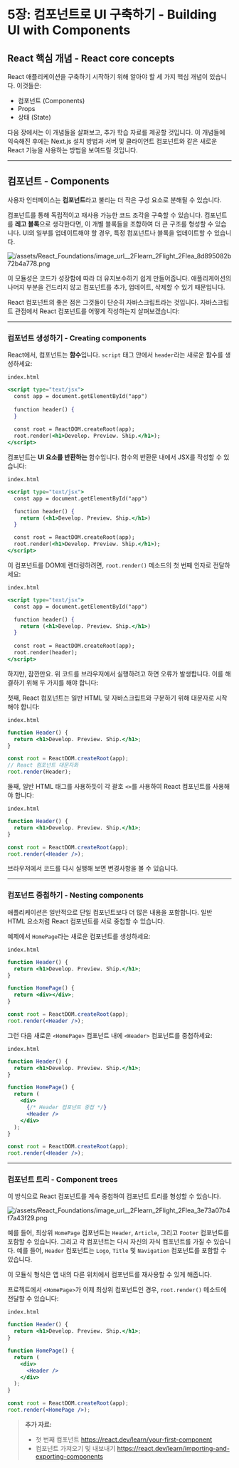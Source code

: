 # 5장: 컴포넌트로 UI 구축하기 - Building UI with Components

## React 핵심 개념 - React core concepts

React 애플리케이션을 구축하기 시작하기 위해 알아야 할 세 가지 핵심 개념이 있습니다. 이것들은:

- 컴포넌트 (Components)
- Props
- 상태 (State)

다음 장에서는 이 개념들을 살펴보고, 추가 학습 자료를 제공할 것입니다. 이 개념들에 익숙해진 후에는 Next.js 설치 방법과 서버 및 클라이언트 컴포넌트와 같은 새로운 React 기능을 사용하는 방법을 보여드릴 것입니다.

---

## 컴포넌트 - Components

사용자 인터페이스는 **컴포넌트**라고 불리는 더 작은 구성 요소로 분해될 수 있습니다.

컴포넌트를 통해 독립적이고 재사용 가능한 코드 조각을 구축할 수 있습니다. 컴포넌트를 **레고 블록**으로 생각한다면, 이 개별 블록들을 조합하여 더 큰 구조를 형성할 수 있습니다. UI의 일부를 업데이트해야 할 경우, 특정 컴포넌트나 블록을 업데이트할 수 있습니다.

![/assets/React_Foundations/image_url__2Flearn_2Flight_2Flea_8d895082b72b4a778.png](/assets/React_Foundations/image_url__2Flearn_2Flight_2Flea_8d895082b72b4a778.png)

이 모듈성은 코드가 성장함에 따라 더 유지보수하기 쉽게 만들어줍니다. 애플리케이션의 나머지 부분을 건드리지 않고 컴포넌트를 추가, 업데이트, 삭제할 수 있기 때문입니다.

React 컴포넌트의 좋은 점은 그것들이 단순히 자바스크립트라는 것입니다. 자바스크립트 관점에서 React 컴포넌트를 어떻게 작성하는지 살펴보겠습니다:

---

### 컴포넌트 생성하기 - Creating components

React에서, 컴포넌트는 **함수**입니다. `script` 태그 안에서 `header`라는 새로운 함수를 생성하세요:

`index.html`

```jsx
<script type="text/jsx">
  const app = document.getElementById("app")
 
  function header() {
  }
 
  const root = ReactDOM.createRoot(app);
  root.render(<h1>Develop. Preview. Ship.</h1>);
</script>
```

컴포넌트는 **UI 요소를 반환하는** 함수입니다. 함수의 반환문 내에서 JSX를 작성할 수 있습니다:

`index.html`

```jsx
<script type="text/jsx">
  const app = document.getElementById("app")

  function header() {
    return (<h1>Develop. Preview. Ship.</h1>)
  }

  const root = ReactDOM.createRoot(app);
  root.render(<h1>Develop. Preview. Ship.</h1>);
</script>
```

이 컴포넌트를 DOM에 렌더링하려면, `root.render()` 메소드의 첫 번째 인자로 전달하세요:

`index.html`

```jsx
<script type="text/jsx">
  const app = document.getElementById("app")

  function header() {
    return (<h1>Develop. Preview. Ship.</h1>)
  }
 
  const root = ReactDOM.createRoot(app);
  root.render(header);
</script>
```

하지만, 잠깐만요. 위 코드를 브라우저에서 실행하려고 하면 오류가 발생합니다. 이를 해결하기 위해 두 가지를 해야 합니다:

첫째, React 컴포넌트는 일반 HTML 및 자바스크립트와 구분하기 위해 대문자로 시작해야 합니다:

`index.html`

```jsx
function Header() {
  return <h1>Develop. Preview. Ship.</h1>;
}

const root = ReactDOM.createRoot(app);
// React 컴포넌트 대문자화
root.render(Header);
```

둘째, 일반 HTML 태그를 사용하듯이 각 괄호 `<>`를 사용하여 React 컴포넌트를 사용해야 합니다:

`index.html`

```jsx
function Header() {
  return <h1>Develop. Preview. Ship.</h1>;
}

const root = ReactDOM.createRoot(app);
root.render(<Header />);
```

브라우저에서 코드를 다시 실행해 보면 변경사항을 볼 수 있습니다.

---

### 컴포넌트 중첩하기 - Nesting components

애플리케이션은 일반적으로 단일 컴포넌트보다 더 많은 내용을 포함합니다. 일반 HTML 요소처럼 React 컴포넌트를 서로 중첩할 수 있습니다.

예제에서 `HomePage`라는 새로운 컴포넌트를 생성하세요:

`index.html`

```jsx
function Header() {
  return <h1>Develop. Preview. Ship.</h1>;
}

function HomePage() {
  return <div></div>;
}

const root = ReactDOM.createRoot(app);
root.render(<Header />);
```

그런 다음 새로운 `<HomePage>` 컴포넌트 내에 `<Header>` 컴포넌트를 중첩하세요:

`index.html`

```jsx
function Header() {
  return <h1>Develop. Preview. Ship.</h1>;
}

function HomePage() {
  return (
    <div>
      {/* Header 컴포넌트 중첩 */}
      <Header />
    </div>
  );
}

const root = ReactDOM.createRoot(app);
root.render(<Header />);
```

---

### 컴포넌트 트리 - Component trees

이 방식으로 React 컴포넌트를 계속 중첩하여 컴포넌트 트리를 형성할 수 있습니다.

![/assets/React_Foundations/image_url__2Flearn_2Flight_2Flea_3e73a07b4f7a43f29.png](/assets/React_Foundations/image_url__2Flearn_2Flight_2Flea_3e73a07b4f7a43f29.png)

예를 들어, 최상위 `HomePage` 컴포넌트는 `Header`, `Article`, 그리고 `Footer` 컴포넌트를 포함할 수 있습니다. 그리고 각 컴포넌트는 다시 자신의 자식 컴포넌트를 가질 수 있습니다. 예를 들어, `Header` 컴포넌트는 `Logo`, `Title` 및 `Navigation` 컴포넌트를 포함할 수 있습니다.

이 모듈식 형식은 앱 내의 다른 위치에서 컴포넌트를 재사용할 수 있게 해줍니다.

프로젝트에서 `<HomePage>`가 이제 최상위 컴포넌트인 경우, `root.render()` 메소드에 전달할 수 있습니다:

`index.html`

```jsx
function Header() {
  return <h1>Develop. Preview. Ship.</h1>;
}

function HomePage() {
  return (
    <div>
      <Header />
    </div>
  );
}

const root = ReactDOM.createRoot(app);
root.render(<HomePage />);
```

> **추가 자료:**
> 
> - 첫 번째 컴포넌트
> https://react.dev/learn/your-first-component
> - 컴포넌트 가져오기 및 내보내기
> https://react.dev/learn/importing-and-exporting-components